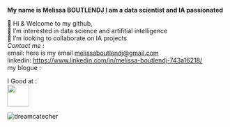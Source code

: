 
**My name is Melissa BOUTLENDJ I am a data scientist and IA passionated**

 👋 Hi & Welcome to my github, <br />
 👀 I’m interested in data science and artifitial intelligence  <br />
 💞️ I’m looking to collaborate on IA projects <br />
 *Contact me :*   <br />
 email: here is my email melissaboutlendj@gmail.com  <br />
 linkedin: https://www.linkedin.com/in/melissa-boutlendj-743a16218/ <br />
 my blogue :  <br />

I Good at : <br />
<a href="#"><img src="https://github.com/onemarc/tech-icons/blob/main/icons/javascript.svg" width="50"></a>

![dreamcatecher](https://github.com/melissamelissa20032003/CERICompiler/assets/109720240/fb19429f-e08f-40e0-a304-a5f22dd60787)
<!---
melissamelissa20032003/melissamelissa20032003 is a ✨ special ✨ repository because its `README.md` (this file) appears on your GitHub profile.
You can click the Preview link to take a look at your changes.
--->
